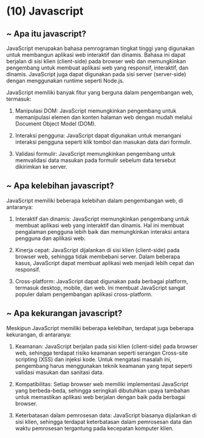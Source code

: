 # (10) Javascript

## ~ Apa itu javascript?

JavaScript merupakan bahasa pemrograman tingkat tinggi yang digunakan untuk membangun aplikasi web interaktif dan dinamis. Bahasa ini dapat berjalan di sisi klien (client-side) pada browser web dan memungkinkan pengembang untuk membuat aplikasi web yang responsif, interaktif, dan dinamis. JavaScript juga dapat digunakan pada sisi server (server-side) dengan menggunakan runtime seperti Node.js.

JavaScript memiliki banyak fitur yang berguna dalam pengembangan web, termasuk:

1. Manipulasi DOM: JavaScript memungkinkan pengembang untuk memanipulasi elemen dan konten halaman web dengan mudah melalui Document Object Model (DOM).

2. Interaksi pengguna: JavaScript dapat digunakan untuk menangani interaksi pengguna seperti klik tombol dan masukan data dari formulir.

3. Validasi formulir: JavaScript memungkinkan pengembang untuk memvalidasi data masukan pada formulir sebelum data tersebut dikirimkan ke server.

## ~ Apa kelebihan javascript?

JavaScript memiliki beberapa kelebihan dalam pengembangan web, di antaranya:

1. Interaktif dan dinamis: JavaScript memungkinkan pengembang untuk membuat aplikasi web yang interaktif dan dinamis. Hal ini membuat pengalaman pengguna lebih baik dan memungkinkan interaksi antara pengguna dan aplikasi web.

2. Kinerja cepat: JavaScript dijalankan di sisi klien (client-side) pada browser web, sehingga tidak membebani server. Dalam beberapa kasus, JavaScript dapat membuat aplikasi web menjadi lebih cepat dan responsif.

3. Cross-platform: JavaScript dapat digunakan pada berbagai platform, termasuk desktop, mobile, dan web. Ini membuat JavaScript sangat populer dalam pengembangan aplikasi cross-platform.

## ~ Apa kekurangan javascript?

Meskipun JavaScript memiliki beberapa kelebihan, terdapat juga beberapa kekurangan, di antaranya:

1. Keamanan: JavaScript berjalan pada sisi klien (client-side) pada browser web, sehingga terdapat risiko keamanan seperti serangan Cross-site scripting (XSS) dan injeksi kode. Untuk mengatasi masalah ini, pengembang harus menggunakan teknik keamanan yang tepat seperti validasi masukan dan sanitasi data.

2. Kompatibilitas: Setiap browser web memiliki implementasi JavaScript yang berbeda-beda, sehingga seringkali dibutuhkan upaya tambahan untuk memastikan aplikasi web berjalan dengan baik pada berbagai browser.

3. Keterbatasan dalam pemrosesan data: JavaScript biasanya dijalankan di sisi klien, sehingga terdapat keterbatasan dalam pemrosesan data dan waktu pemrosesan tergantung pada kecepatan komputer klien.
